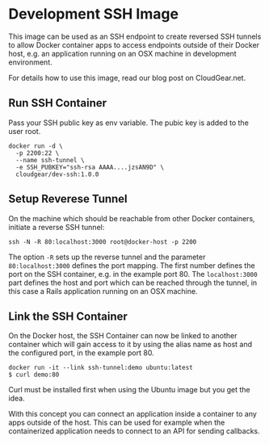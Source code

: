# Development SSH Image

This image can be used as an SSH endpoint to create reversed SSH tunnels to allow Docker container apps to access endpoints outside of their Docker host, e.g. an application running on an OSX machine in development environment.

For details how to use this image, read our blog post on CloudGear.net.

## Run SSH Container

Pass your SSH public key as env variable. The pubic key is added to the user root.

    docker run -d \
      -p 2200:22 \
      --name ssh-tunnel \
      -e SSH_PUBKEY="ssh-rsa AAAA....jzsAN9D" \
      cloudgear/dev-ssh:1.0.0

## Setup Reverese Tunnel

On the machine which should be reachable from other Docker containers, initiate a reverse SSH tunnel:

    ssh -N -R 80:localhost:3000 root@docker-host -p 2200

The option `-R` sets up the reverse tunnel and the parameter `80:localhost:3000` defines the port mapping. The first number defines the port on the SSH container, e.g. in the example port 80. The `localhost:3000` part defines the host and port which can be reached through the tunnel, in this case a Rails application running on an OSX machine.

## Link the SSH Container

On the Docker host, the SSH Container can now be linked to another container which will gain access to it by using the alias name as host and the configured port, in the example port 80.

    docker run -it --link ssh-tunnel:demo ubuntu:latest
    $ curl demo:80

Curl must be installed first when using the Ubuntu image but you get the idea.

With this concept you can connect an application inside a container to any apps outside of the host. This can be used for example when the containerized application needs to connect to an API for sending callbacks.
